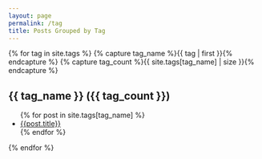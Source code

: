```yaml
---
layout: page
permalink: /tag
title: Posts Grouped by Tag
---
```


<section id="tag-archives">
{% for tag in site.tags %}
  {% capture tag_name %}{{ tag | first }}{% endcapture %}
  {% capture tag_count %}{{ site.tags[tag_name] | size }}{% endcapture %}
  <a id="{{ tag_name | downcase | replace: ' ', '-' }}"></a>
  <h2 class="tagcloud-title">{{ tag_name }} <span class='tag-count'>({{ tag_count }})</span></h2>
  <ul>
  {% for post in site.tags[tag_name] %}
    <li>
      <a href="{{ site.baseurl }}{{ post.url }}">{{post.title}}</a>
    </li>
  {% endfor %}
  </ul>
{% endfor %}
</section>
